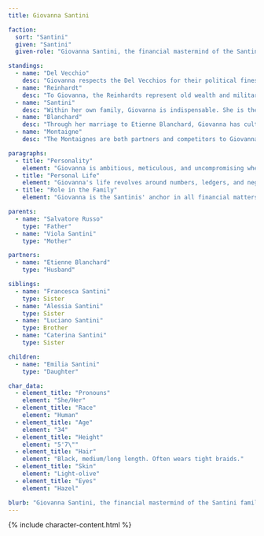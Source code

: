 ```yaml
---
title: Giovanna Santini

faction:
  sort: "Santini"
  given: "Santini"
  given-role: "Giovanna Santini, the financial mastermind of the Santini family, is known for her sharp mind and exceptional negotiation skills. She oversees the family's finances and investments, ensuring their wealth is skillfully managed. Giovanna's ambitious nature and keen business strategies drive her pursuit of power within Sen's aristocracy, making her an influential figure in the city's economic circles."

standings:
  - name: "Del Vecchio"
    desc: "Giovanna respects the Del Vecchios for their political finesse but often finds their methods too subtle compared to her own decisive, numbers-driven strategies. She occasionally partners with Gabriella Del Vecchio when financial negotiations overlap with diplomacy, though Giovanna prefers to maintain the upper hand in such dealings."
  - name: "Reinhardt"
    desc: "To Giovanna, the Reinhardts represent old wealth and military might-assets she both envies and views as dangerous. She maintains a pragmatic relationship with them, ensuring that the Santinis' finances are secure from their influence while positioning her family as indispensable to Reinhardt interests."
  - name: "Santini"
    desc: "Within her own family, Giovanna is indispensable. She is the architect of their economic stability and growth, managing their finances with precision and foresight. Her authority in these matters is rarely questioned, and her siblings often defer to her judgment when money and investments are concerned."
  - name: "Blanchard"
    desc: "Through her marriage to Etienne Blanchard, Giovanna has cultivated a position of influence within the Blanchard household. While differences in temperament occasionally spark tension, her standing within the Blanchards is secure and often advantageous."
  - name: "Montaigne"
    desc: "The Montaignes are both partners and competitors to Giovanna, as their mercantile ventures often overlap with her own investments. She admires their ambition but remains wary of entangling herself too closely, preferring to keep Santini wealth independent and secure."

paragraphs:
  - title: "Personality"
    element: "Giovanna is ambitious, meticulous, and uncompromising when it comes to her family's interests. She thrives in negotiations where her sharp wit and mastery of numbers can give her an edge. Beneath her composed demeanor lies a relentless drive to expand her family's wealth and influence."
  - title: "Personal Life"
    element: "Giovanna's life revolves around numbers, ledgers, and negotiations, leaving little time for personal indulgence. Though she sometimes yearns for independence beyond the Santini legacy, her ambition ties her firmly to the family's fortunes. Her rare moments of leisure are often spent studying economic trends or engaging in discreet games of chance, where her skill with probabilities makes her a formidable opponent."
  - title: "Role in the Family"
    element: "Giovanna is the Santinis' anchor in all financial matters. From managing day-to-day accounts to orchestrating long-term investments, she ensures her family's ventures remain profitable and sustainable. Her influence extends beyond the household, as her negotiations with other aristocrats frequently shape Sen's economic landscape. Though she works tirelessly for her family, Giovanna is always conscious of her personal ambitions, carefully weaving her own rise to power into the Santini legacy."

parents:
  - name: "Salvatore Russo"
    type: "Father"
  - name: "Viola Santini"
    type: "Mother"

partners:
  - name: "Etienne Blanchard"
    type: "Husband"

siblings:
  - name: "Francesca Santini"
    type: Sister
  - name: "Alessia Santini"
    type: Sister
  - name: "Luciano Santini"
    type: Brother
  - name: "Caterina Santini"
    type: Sister

children:
  - name: "Emilia Santini"
    type: "Daughter"

char_data:
  - element_title: "Pronouns"
    element: "She/Her"
  - element_title: "Race"
    element: "Human"
  - element_title: "Age"
    element: "34"
  - element_title: "Height"
    element: "5'7\""
  - element_title: "Hair"
    element: "Black, medium/long length. Often wears tight braids."
  - element_title: "Skin"
    element: "Light-olive"
  - element_title: "Eyes"
    element: "Hazel"

blurb: "Giovanna Santini, the financial mastermind of the Santini family, is known for her sharp mind and exceptional negotiation skills. She oversees the family's finances and investments, ensuring their wealth is skillfully managed. Giovanna's ambitious nature and keen business strategies drive her pursuit of power within Sen's aristocracy, making her an influential figure in the city's economic circles."
---
```


{% include character-content.html %}